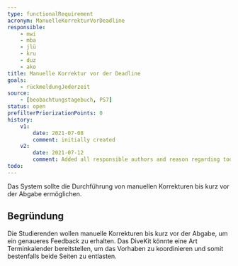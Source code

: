 ```yaml
---
type: functionalRequirement
acronym: ManuelleKorrekturVorDeadline
responsible:
    - mwi
    - mba
    - jlü
    - kru
    - duz
    - ako
title: Manuelle Korrektur vor der Deadline
goals:
    - rückmeldungJederzeit
source:
    - [beobachtungstagebuch, PS7]
status: open
prefilterPriorizationPoints: 0
history:
    v1:
        date: 2021-07-08
        comment: initially created
    v2:
        date: 2021-07-12
        comment: Added all responsible authors and reason regarding todo
todo:
---
```


Das System sollte die Durchführung von manuellen Korrekturen bis kurz vor der Abgabe ermöglichen.

## Begründung
Die Studierenden wollen manuelle Korrekturen bis kurz vor der Abgabe, um ein genaueres Feedback zu erhalten. Das DiveKit könnte eine Art Terminkalender bereitstellen, um das Vorhaben zu koordinieren und somit bestenfalls beide Seiten zu entlasten.